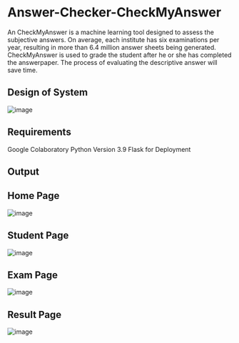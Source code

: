 # Answer-Checker-CheckMyAnswer
An CheckMyAnswer is a machine learning tool designed to assess the subjective answers. On average, each institute has six examinations per year, resulting in more than 6.4 million answer sheets being generated. CheckMyAnswer is used to grade the student after he or she has completed the answerpaper. The process of evaluating the descriptive answer will save time.

## Design of System
![image](https://github.com/KordePriyanka/Answer-Checker-CheckMyAnswer-/assets/98102061/8dd7ba5b-c3b4-4de9-872b-8fae2323d167)

## Requirements
Google Colaboratory
Python Version 3.9
Flask for Deployment

## Output
## Home Page
![image](https://github.com/KordePriyanka/Answer-Checker-CheckMyAnswer-/assets/98102061/7058511b-4cd8-4e08-8f31-720980b40f6f)

## Student Page
![image](https://github.com/KordePriyanka/Answer-Checker-CheckMyAnswer-/assets/98102061/df00ac29-b3b5-423a-a3fd-c7d61c363b29)

## Exam Page
![image](https://github.com/KordePriyanka/Answer-Checker-CheckMyAnswer-/assets/98102061/ac522226-90ad-4aa9-b408-9c8da2be8d07)

## Result Page
![image](https://github.com/KordePriyanka/Answer-Checker-CheckMyAnswer-/assets/98102061/1f60f1aa-3e3d-4336-9cc8-23b0fb6ddbcf)


